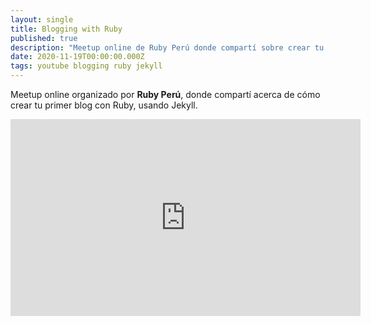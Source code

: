 ```yaml
---
layout: single
title: Blogging with Ruby
published: true
description: "Meetup online de Ruby Perú donde compartí sobre crear tu blog con Ruby."
date: 2020-11-19T00:00:00.000Z
tags: youtube blogging ruby jekyll
---
```


Meetup online organizado por **Ruby Perú**, donde compartí acerca de cómo crear tu primer blog con Ruby, usando Jekyll.

<iframe width="560" height="315" src="https://www.youtube.com/embed/u0G6cXzBc4Y" title="YouTube video player" frameborder="0" allow="accelerometer; autoplay; clipboard-write; encrypted-media; gyroscope; picture-in-picture" allowfullscreen></iframe>